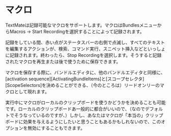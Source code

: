# マクロ

TextMateは記録可能なマクロをサポートします。マクロはBundlesメニューからMacros &#x2192; Start Recordingを選択することによって記録されます。

記録をしている間、赤い点がステータスバーの右側で点滅し、すべてのテキストを編集するアクションが、検索、コマンド実行、スニペット挿入などといっしょに記録されます。終わったら、Stop Recordingを選択します。そうすると記録されたマクロを再生または後で使うために保存できます。

マクロを保存する際に、バンドルエディタに、他のバンドルエディタと同様に、[activation sequence][ActivatingBundleItems]と[スコープセレクタ][ScopeSelectors]を決めることができる、（今のところは）リードオンリーのマクロとして現れます。 

実行中にマクロがローカルのクリップボードを使うかどうかを決めることも可能です。ローカルのクリップボードあ一般的に都合がいいので、（なのでデフォルトでそうなっているのですが、）しかし、あなたはマクロが「本当の」クリップボードに効果を与えるようにしたいと思うこともあるかもしれないので、このオプションを無効にすることもできます。

<!-- TODO: activation sequence == ? 有効にする手順。起動の順番、カタカナでシーケンス？　-->

<!-- TODO: but sometimes you may want the macro to effect the “real” clipboard リアルってどういうこと？？？　-->